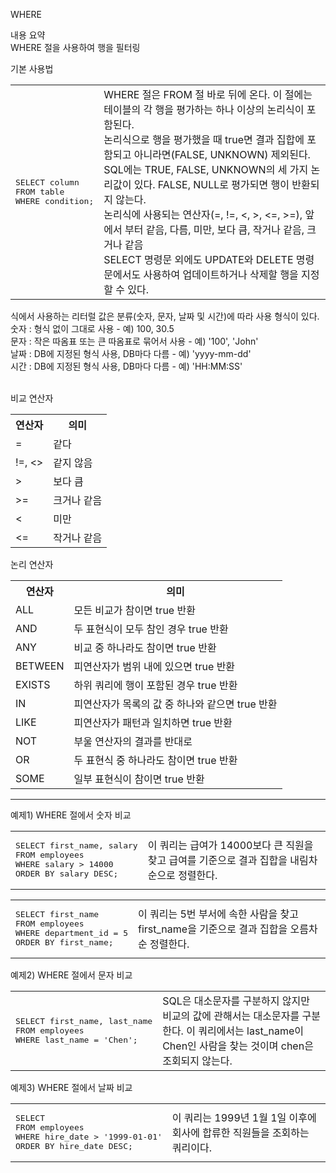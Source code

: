 WHERE<br/>

내용 요약<br/>
WHERE 절을 사용하여 행을 필터링

기본 사용법<br/>
<table>
<td>
<pre lang="sql">
SELECT column
FROM table
WHERE condition;
</pre>
</td>
<td>
WHERE 절은 FROM 절 바로 뒤에 온다. 이 절에는 테이블의 각 행을 평가하는 하나 이상의 논리식이 포함된다. <br/>
논리식으로 행을 평가했을 때 true면 결과 집합에 포함되고 아니라면(FALSE, UNKNOWN) 제외된다.<br/>
SQL에는 TRUE, FALSE, UNKNOWN의 세 가지 논리값이 있다. FALSE, NULL로 평가되면 행이 반환되지 않는다.<br/>
논리식에 사용되는 연산자(=, !=, <, >, <=, >=), 앞에서 부터 같음, 다름, 미만, 보다 큼, 작거나 같음, 크거나 같음<br/>
SELECT 명령문 외에도 UPDATE와 DELETE 명령문에서도 사용하여 업데이트하거나 삭제할 행을 지정할 수 있다.<br/>
</td>
</table>

식에서 사용하는 리터럴 값은 분류(숫자, 문자, 날짜 및 시간)에 따라 사용 형식이 있다. <br/>
숫자 : 형식 없이 그대로 사용 - 예) 100, 30.5 <br/>
문자 : 작은 따옴표 또는 큰 따옴표로 묶어서 사용 - 예) '100', 'John' <br/>
날짜 : DB에 지정된 형식 사용, DB마다 다름 - 예) 'yyyy-mm-dd' <br/>
시간 : DB에 지정된 형식 사용, DB마다 다름 - 예) 'HH:MM:SS' <br/><br/>

비교 연산자<br/>
<table>
<th>연산자</th><th>의미</th>
<tr><td>=</td><td>같다</td></tr>
<tr><td>!=, <></td><td>같지 않음</td></tr>
<tr><td>></td><td>보다 큼</td></tr>
<tr><td>>=</td><td>크거나 같음</td></tr>
<tr><td><</td><td>미만</td></tr>
<tr><td><=</td><td>작거나 같음</td></tr>
</table>

논리 연산자<br/>
<table>
<th>연산자</th><th>의미</th>
<tr><td>ALL</td><td>모든 비교가 참이면 true 반환</td></tr>
<tr><td>AND</td><td>두 표현식이 모두 참인 경우 true 반환</td></tr>
<tr><td>ANY</td><td>비교 중 하나라도 참이면 true 반환</td></tr>
<tr><td>BETWEEN</td><td>피연산자가 범위 내에 있으면 true 반환</td></tr>
<tr><td>EXISTS</td><td>하위 쿼리에 행이 포함된 경우 true 반환</td></tr>
<tr><td>IN</td><td>피연산자가 목록의 값 중 하나와 같으면 true 반환</td></tr>
<tr><td>LIKE</td><td>피연산자가 패턴과 일치하면 true 반환</td></tr>
<tr><td>NOT</td><td>부울 연산자의 결과를 반대로</td></tr>
<tr><td>OR</td><td>두 표현식 중 하나라도 참이면 true 반환</td></tr>
<tr><td>SOME</td><td>일부 표현식이 참이면 true 반환</td></tr>
</table>

<hr/>

예제1) WHERE 절에서 숫자 비교<br/>
<table>
<td>
<pre lang="sql">
SELECT first_name, salary
FROM employees
WHERE salary > 14000
ORDER BY salary DESC;
</pre>
</td>
<td>이 쿼리는 급여가 14000보다 큰 직원을 찾고 급여를 기준으로 결과 집합을 내림차순으로 정렬한다.</td>
</table>

<table>
<td>
<pre lang="sql">
SELECT first_name
FROM employees
WHERE department_id = 5
ORDER BY first_name;
</pre>
</td>
<td>이 쿼리는 5번 부서에 속한 사람을 찾고 first_name을 기준으로 결과 집합을 오름차순 정렬한다.</td>
</table>

예제2) WHERE 절에서 문자 비교<br/>
<table>
<td>
<pre lang="sql">
SELECT first_name, last_name
FROM employees
WHERE last_name = 'Chen';
</pre>
</td>
<td>SQL은 대소문자를 구분하지 않지만 비교의 값에 관해서는 대소문자를 구분한다. 이 쿼리에서는 last_name이 Chen인 사람을 찾는 것이며 chen은 조회되지 않는다.</td>
</table>

예제3) WHERE 절에서 날짜 비교<br/>
<table>
<td>
<pre lang="sql">
SELECT
FROM employees
WHERE hire_date > '1999-01-01'
ORDER BY hire_date DESC;
</pre>
</td>
<td>
이 쿼리는 1999년 1월 1일 이후에 회사에 합류한 직원들을 조회하는 쿼리이다.
</td>
</table>

